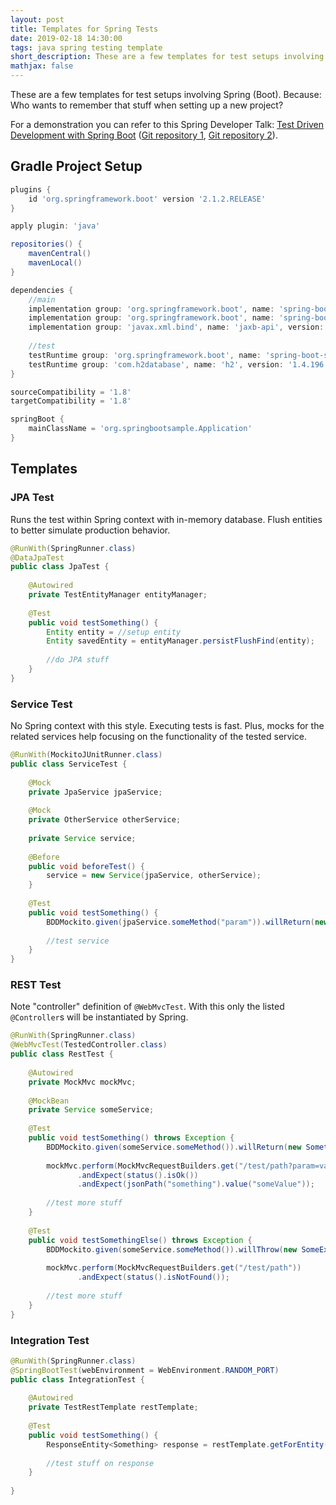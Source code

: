 ```yaml
---
layout: post
title: Templates for Spring Tests
date: 2019-02-18 14:30:00
tags: java spring testing template
short_description: These are a few templates for test setups involving Spring (Boot). Because, who wants to remember that stuff when setting up a new project? 
mathjax: false
---
```


These are a few templates for test setups involving Spring (Boot). Because: Who wants to remember that stuff when setting up a new project? 

For a demonstration you can refer to this Spring Developer Talk: [Test Driven Development with Spring Boot](https://www.youtube.com/watch?v=s9vt6UJiHg4) ([Git repository 1](https://github.com/mbhave/tdd-with-spring-boot), [Git repository 2](https://github.com/sannidhi/tdd-boot-demo﻿)).

## Gradle Project Setup

```groovy
plugins {
    id 'org.springframework.boot' version '2.1.2.RELEASE'
}

apply plugin: 'java'

repositories() {
    mavenCentral()
    mavenLocal()
}

dependencies {
    //main
    implementation group: 'org.springframework.boot', name: 'spring-boot-starter-web', version: '2.1.2.RELEASE'
    implementation group: 'org.springframework.boot', name: 'spring-boot-starter-data-jpa', version: '2.1.2.RELEASE'
    implementation group: 'javax.xml.bind', name: 'jaxb-api', version: '2.3.1'
    
    //test
    testRuntime group: 'org.springframework.boot', name: 'spring-boot-starter-test', version: '2.1.2.RELEASE'
    testRuntime group: 'com.h2database', name: 'h2', version: '1.4.196'
}

sourceCompatibility = '1.8'
targetCompatibility = '1.8'

springBoot {
    mainClassName = 'org.springbootsample.Application'
}
```

## Templates

### JPA Test

Runs the test within Spring context with in-memory database. Flush entities to better simulate production behavior.

```java
@RunWith(SpringRunner.class)
@DataJpaTest
public class JpaTest {
    
    @Autowired
    private TestEntityManager entityManager;
    
    @Test
    public void testSomething() {
        Entity entity = //setup entity
        Entity savedEntity = entityManager.persistFlushFind(entity);
        
        //do JPA stuff
    }
}
```

### Service Test

No Spring context with this style. Executing tests is fast. Plus, mocks for the related services help focusing on the functionality of the tested service.

```java
@RunWith(MockitoJUnitRunner.class)
public class ServiceTest {
    
    @Mock
    private JpaService jpaService;
    
    @Mock
    private OtherService otherService;
    
    private Service service;
    
    @Before
    public void beforeTest() {
        service = new Service(jpaService, otherService);
    }
    
    @Test
    public void testSomething() {
        BDDMockito.given(jpaService.someMethod("param")).willReturn(new Entity("someValue"));
        
        //test service
    }
}
```

### REST Test

Note "controller" definition of `@WebMvcTest`. With this only the listed `@Controller`s will be instantiated by Spring.

```java
@RunWith(SpringRunner.class)
@WebMvcTest(TestedController.class)
public class RestTest {
    
    @Autowired
    private MockMvc mockMvc;
    
    @MockBean
    private Service someService;
    
    @Test
    public void testSomething() throws Exception {
        BDDMockito.given(someService.someMethod()).willReturn(new Something());
        
        mockMvc.perform(MockMvcRequestBuilders.get("/test/path?param=value"))
               .andExpect(status().isOk())
               .andExpect(jsonPath("something").value("someValue"));
        
        //test more stuff
    }
    
    @Test
    public void testSomethingElse() throws Exception {
        BDDMockito.given(someService.someMethod()).willThrow(new SomeException());
        
        mockMvc.perform(MockMvcRequestBuilders.get("/test/path"))
               .andExpect(status().isNotFound());
        
        //test more stuff
    }
}
```

### Integration Test

```java
@RunWith(SpringRunner.class)
@SpringBootTest(webEnvironment = WebEnvironment.RANDOM_PORT)
public class IntegrationTest {
    
    @Autowired
    private TestRestTemplate restTemplate;
    
    @Test
    public void testSomething() {
        ResponseEntity<Something> response = restTemplate.getForEntity("/rest/path", Something.class);
        
        //test stuff on response
    }
    
}
```
